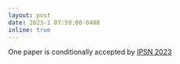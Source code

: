 ```yaml
---
layout: post
date: 2023-1 07:59:00-0400
inline: true
---
```


One paper is conditionally accepted by <a href="https://ipsn.acm.org/2023/" target="_blank" rel="noopener noreferrer"> IPSN 2023</a>